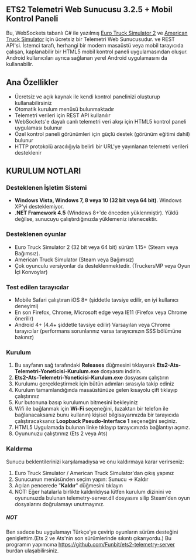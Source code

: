 ## ETS2 Telemetri Web Sunucusu 3.2.5 + Mobil Kontrol Paneli

Bu, WebSockets tabanlı C# ile yazılmış [Euro Truck Simulator 2](http://www.eurotrucksimulator2.com/) ve [American Truck Simulator](http://www.americantrucksimulator.com/) için ücretsiz bir Telemetri Web Sunucusudur. ve REST API'si. İstemci tarafı, herhangi bir modern masaüstü veya mobil tarayıcıda çalışan, kaplanabilir bir HTML5 mobil kontrol paneli uygulamasından oluşur. Android kullanıcıları ayrıca sağlanan yerel Android uygulamasını da kullanabilir.   

## Ana Özellikler

- Ücretsiz ve açık kaynak ile kendi kontrol panelinizi oluşturup kullanabilirsiniz
- Otomatik kurulum menüsü bulunmaktadır
- Telemetri verileri için REST API kullanılır
- WebSockets'e dayalı canlı telemetri veri akışı için HTML5 kontrol paneli uygulaması bulunur
- Özel kontrol paneli görünümleri için güçlü destek (görünüm eğitimi dahil) bulunur
- HTTP protokolü aracılığıyla belirli bir URL'ye yayınlanan telemetri verileri desteklenir

## KURULUM NOTLARI

### Desteklenen İşletim Sistemi

- **Windows Vista, Windows 7, 8 veya 10 (32 bit veya 64 bit)**. Windows XP'yi desteklemiyor.
- **.NET Framework 4.5** (Windows 8+'de önceden yüklenmiştir). Yüklü değilse, sunucuyu çalıştırdığınızda yüklemeniz istenecektir. 

### Desteklenen oyunlar

- Euro Truck Simulator 2 (32 bit veya 64 bit) sürüm 1.15+ (Steam veya Bağımsız).  
- American Truck Simulator (Steam veya Bağımsız)
- Çok oyunculu versiyonlar da desteklenmektedir. (TruckersMP veya Oyun İçi Konvoylar)

### Test edilen tarayıcılar

- Mobile Safari çalıştıran iOS 8+ (şiddetle tavsiye edilir, en iyi kullanıcı deneyimi)
- En son Firefox, Chrome, Microsoft edge veya IE11 (Firefox veya Chrome önerilir)
- Android 4+ (4.4+ şiddetle tavsiye edilir) Varsayılan veya Chrome tarayıcılar (performans sorunlarınız varsa tarayıcınızın SSS bölümüne bakınız)

### Kurulum

1. Bu sayfanın sağ tarafındaki **Releases** düğmesini tıklayarak **Ets2-Ats-Telemetri-Yoneticisi-Kurulum.exe** dosyasını indirin. 
2. **Ets2-Ats-Telemetri-Yoneticisi-Kurulum.exe** dosyasını çalıştırın 
3. Kurulumu gerçekleştirmek için bütün adımları sırasıyla takip ediniz 
4. Kurulum tamamlandığında masaüstünüze gelen kısayolu çift tıklayıp çalıştırınız
5. Kur butonuna basıp kurulumun bitmesini bekleyiniz
6. Wifi ile bağlanmak için **Wi-Fi** seçeneğini, (uzaktan bir telefon ile bağlanacaksanız bunu kullanın) kişisel bilgisayarınızda bir tarayıcıda çalıştıracaksanız **Loopback Pseudo-Interface 1** seçeneğini seçiniz.
7. HTML5 Uygulamada bulunan linke tıklayıp tarayıcınızda bağlantıyı açınız.
8. Oyununuzu çalıştırınız (Ets 2 veya Ats) 

### Kaldırma

Sunucu beklentilerinizi karşılamadıysa ve onu kaldırmaya karar verirseniz:

1. Euro Truck Simulator / American Truck Simulator'dan çıkış yapınız
2. Sunucunun menüsünden seçim yapın: Sunucu -> Kaldır
3. Açılan pencerede "**Kaldır**" düğmesini tıklayın
4. NOT: Eğer hatalarla birlikte kaldırıldıysa lütfen kurulum dizinini ve oyununuzda bulunan telemetry-server.dll dosyasını silip Steam'den oyun dosyalarını doğrulamayı unutmayınız.

##### NOT #####

Ben sadece bu uygulamayı Türkçe'ye çevirip oyunların sürüm desteğini genişlettim.(Ets 2 ve Ats'nin son sürümlerinde sıkıntı çıkarıyordu.)
Bu programın yapımcına https://github.com/Funbit/ets2-telemetry-server burdan ulaşabilirsiniz.
